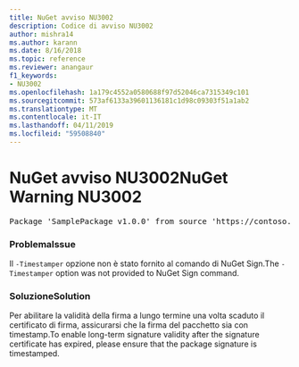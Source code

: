 ```yaml
---
title: NuGet avviso NU3002
description: Codice di avviso NU3002
author: mishra14
ms.author: karann
ms.date: 8/16/2018
ms.topic: reference
ms.reviewer: anangaur
f1_keywords:
- NU3002
ms.openlocfilehash: 1a179c4552a0580688f97d52046ca7315349c101
ms.sourcegitcommit: 573af6133a39601136181c1d98c09303f51a1ab2
ms.translationtype: MT
ms.contentlocale: it-IT
ms.lasthandoff: 04/11/2019
ms.locfileid: "59508840"
---
```

# <a name="nuget-warning-nu3002"></a><span data-ttu-id="12f32-103">NuGet avviso NU3002</span><span class="sxs-lookup"><span data-stu-id="12f32-103">NuGet Warning NU3002</span></span>

<pre>Package 'SamplePackage v1.0.0' from source 'https://contoso.com/index.json': The '-Timestamper' option was not provided. The signed package will not be timestamped. To learn more about this option, please visit https://docs.nuget.org/docs/reference/command-line-reference.</pre>

### <a name="issue"></a><span data-ttu-id="12f32-104">Problema</span><span class="sxs-lookup"><span data-stu-id="12f32-104">Issue</span></span>

<span data-ttu-id="12f32-105">Il `-Timestamper` opzione non è stato fornito al comando di NuGet Sign.</span><span class="sxs-lookup"><span data-stu-id="12f32-105">The `-Timestamper` option was not provided to NuGet Sign command.</span></span>


### <a name="solution"></a><span data-ttu-id="12f32-106">Soluzione</span><span class="sxs-lookup"><span data-stu-id="12f32-106">Solution</span></span>

<span data-ttu-id="12f32-107">Per abilitare la validità della firma a lungo termine una volta scaduto il certificato di firma, assicurarsi che la firma del pacchetto sia con timestamp.</span><span class="sxs-lookup"><span data-stu-id="12f32-107">To enable long-term signature validity after the signature certificate has expired, please ensure that the package signature is timestamped.</span></span>


